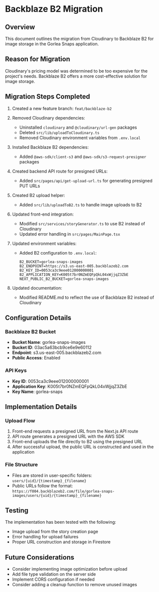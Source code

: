 # Backblaze B2 Migration

## Overview
This document outlines the migration from Cloudinary to Backblaze B2 for image storage in the Gorlea Snaps application.

## Reason for Migration
Cloudinary's pricing model was determined to be too expensive for the project's needs. Backblaze B2 offers a more cost-effective solution for image storage.

## Migration Steps Completed

1. Created a new feature branch: `feat/backblaze-b2`
2. Removed Cloudinary dependencies:
   - Uninstalled `cloudinary` and `@cloudinary/url-gen` packages
   - Deleted `src/lib/uploadToCloudinary.ts`
   - Removed Cloudinary environment variables from `.env.local`

3. Installed Backblaze B2 dependencies:
   - Added `@aws-sdk/client-s3` and `@aws-sdk/s3-request-presigner` packages

4. Created backend API route for presigned URLs:
   - Added `src/pages/api/get-upload-url.ts` for generating presigned PUT URLs

5. Created B2 upload helper:
   - Added `src/lib/uploadToB2.ts` to handle image uploads to B2

6. Updated front-end integration:
   - Modified `src/services/storyGenerator.ts` to use B2 instead of Cloudinary
   - Updated error handling in `src/pages/MainPage.tsx`

7. Updated environment variables:
   - Added B2 configuration to `.env.local`:
     ```
     B2_BUCKET=gorlea-snaps-images
     B2_ENDPOINT=https://s3.us-east-005.backblazeb2.com
     B2_KEY_ID=0053ca3c9eee012000000001
     B2_APPLICATION_KEY=K005t7br0NZmEQFpQkL04xWjjqZ3ZbE
     NEXT_PUBLIC_B2_BUCKET=gorlea-snaps-images
     ```

8. Updated documentation:
   - Modified README.md to reflect the use of Backblaze B2 instead of Cloudinary

## Configuration Details

### Backblaze B2 Bucket
- **Bucket Name**: gorlea-snaps-images
- **Bucket ID**: 03ac5a63bcb9ce6e9e60112
- **Endpoint**: s3.us-east-005.backblazeb2.com
- **Public Access**: Enabled

### API Keys
- **Key ID**: 0053ca3c9eee012000000001
- **Application Key**: K005t7br0NZmEQFpQkL04xWjjqZ3ZbE
- **Key Name**: gorlea-snaps

## Implementation Details

### Upload Flow
1. Front-end requests a presigned URL from the Next.js API route
2. API route generates a presigned URL with the AWS SDK
3. Front-end uploads the file directly to B2 using the presigned URL
4. After successful upload, the public URL is constructed and used in the application

### File Structure
- Files are stored in user-specific folders: `users/{uid}/{timestamp}_{filename}`
- Public URLs follow the format: `https://f004.backblazeb2.com/file/gorlea-snaps-images/users/{uid}/{timestamp}_{filename}`

## Testing
The implementation has been tested with the following:
- Image upload from the story creation page
- Error handling for upload failures
- Proper URL construction and storage in Firestore

## Future Considerations
- Consider implementing image optimization before upload
- Add file type validation on the server side
- Implement CORS configuration if needed
- Consider adding a cleanup function to remove unused images
